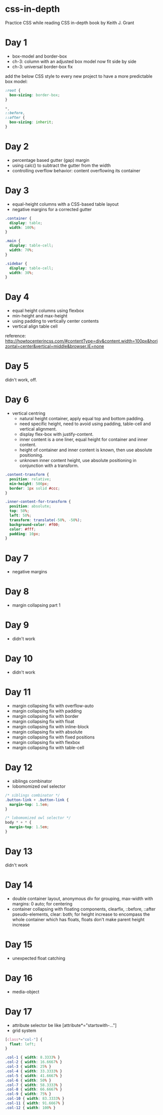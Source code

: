 # css-in-depth
Practice CSS while reading CSS in-depth book by Keith J. Grant

# Day 1 
- box-model and border-box
- ch-3: column with an adjusted box model now fit side by side
- ch-3: universal border-box fix

add the below CSS style to every new project to have a more predictable box model:

```css
:root {
  box-sizing: border-box;
}

*,
::before,
::after {
  box-sizing: inherit;
}
```

# Day 2
- percentage based gutter (gap) margin
- using calc() to subtract the gutter from the width
- controlling overflow behavior: content overflowing its container 

# Day 3
- equal-height columns with a CSS-based table layout
- negative margins for a corrected gutter

```css
.container {
  display: table;
  width: 100%;
}

.main {
  display: table-cell;
  width: 70%;
}

.sidebar {
  display: table-cell;
  width: 30%;
}
```

# Day 4
- equal height columns using flexbox
- min-height and max-height
- using padding to vertically center contents
- vertical align table cell

reference: http://howtocenterincss.com/#contentType=div&content.width=100px&horizontal=center&vertical=middle&browser.IE=none

# Day 5
  didn't work, off.

# Day 6
  - vertical centring
    - natural height container, apply equal top and bottom padding.
    - need specific height, need to avoid using padding, table-cell and vertical alignment.
    - display flex-box with justify-content.
    - inner content is a one liner, equal height for container and inner content.
    - height of container and inner content is known, then use absolute positioning.
    - unknown inner content height, use absolute positioning in conjunction with a transform.

```css
.content-transform {
  position: relative;
  min-height: 500px;
  border: 1px solid #ccc;
}

.inner-content-for-transform {
  position: absolute;
  top: 50%;
  left: 50%;
  transform: translate(-50%, -50%);
  background-color: #f00;
  color: #fff;
  padding: 10px;
}
```
# Day 7
  - negative margins

# Day 8
  - margin collapsing part 1

# Day 9
  - didn't work

# Day 10
  - didn't work

# Day 11
  - margin collapsing fix with overflow-auto
  - margin collapsing fix with padding
  - margin collapsing fix with border
  - margin collapsing fix with float
  - margin collapsing fix with inline-block
  - margin collapsing fix with absolute
  - margin collapsing fix with fixed positions
  - margin collapsing fix with flexbox
  - margin collapsing fix with table-cell

# Day 12
  - siblings combinator
  - lobomomized owl selector

```css
/* siblings combinator */
.button-link + .button-link {
  margin-top: 1.5em;
}

/* lobomomized owl selector */
body * + * {
  margin-top: 1.5em;
}
```

# Day 13
  didn't work

# Day 14
  - double container layout, anonymous div for grouping, max-width with margins: 0 auto; for centering
  - container collapsing with floating components, clearfix, ::before, ::after pseudo-elements, clear: both; for height increase to encompass the whole container which has floats, floats don't make parent height increase

# Day 15
  - unexpected float catching

# Day 16
  - media-object

# Day 17
  - attribute selector be like [attribute*="startswith-..."]
  - grid system

```css
[class*="col-"] {
  float: left;
}

.col-1 { width: 8.3333% }
.col-2 { width: 16.6667% }
.col-3 { width: 25% }
.col-4 { width: 33.3333% }
.col-5 { width: 41.6667% }
.col-6 { width: 50% }
.col-7 { width: 58.3333% }
.col-8 { width: 66.6667% }
.col-9 { width: 75% }
.col-10 { width: 83.3333% }
.col-11 { width: 91.6667% }
.col-12 { width: 100% }
```
